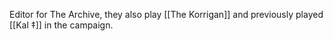 Editor for The Archive, they also play [[The Korrigan]] and previously played [[Kal ‡]] in the campaign.